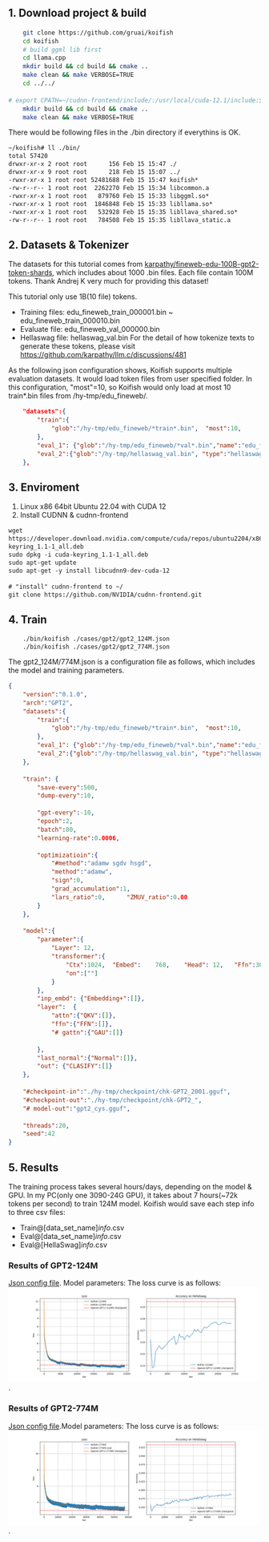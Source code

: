 
## 1. Download project & build
```bash
    git clone https://github.com/gruai/koifish
    cd koifish
    # build ggml lib first
    cd llama.cpp
    mkdir build && cd build && cmake .. 
    make clean && make VERBOSE=TRUE
    cd ../../

# export CPATH=~/cudnn-frontend/include/:/usr/local/cuda-12.1/include:$CPATH        # maybe need this to export CPATH
    mkdir build && cd build && cmake ..
    make clean && make VERBOSE=TRUE
```
There would be following files in the ./bin directory if everythins is OK.
```shell
~/koifish# ll ./bin/
total 57420
drwxr-xr-x 2 root root      156 Feb 15 15:47 ./
drwxr-xr-x 9 root root      218 Feb 15 15:07 ../
-rwxr-xr-x 1 root root 52481688 Feb 15 15:47 koifish*
-rw-r--r-- 1 root root  2262270 Feb 15 15:34 libcommon.a
-rwxr-xr-x 1 root root   879760 Feb 15 15:33 libggml.so*
-rwxr-xr-x 1 root root  1846848 Feb 15 15:33 libllama.so*
-rwxr-xr-x 1 root root   532928 Feb 15 15:35 libllava_shared.so*
-rw-r--r-- 1 root root   784508 Feb 15 15:35 libllava_static.a
```

## 2. Datasets & Tokenizer   

The datasets for this tutorial comes from [karpathy/fineweb-edu-100B-gpt2-token-shards](https://huggingface.co/datasets/karpathy/fineweb-edu-100B-gpt2-token-shards), which includes about 1000 .bin files. Each file contain 100M tokens.    Thank Andrej K very much for providing this dataset!

This tutorial only use 1B(10 file) tokens.
* Training files:        edu_fineweb_train_000001.bin ~ edu_fineweb_train_000010.bin
* Evaluate file:         edu_fineweb_val_000000.bin
* Hellaswag file:        hellaswag_val.bin
For the detail of how tokenize texts to generate these tokens, please visit https://github.com/karpathy/llm.c/discussions/481 

As the following json configuration shows, Koifish supports multiple evaluation datasets. It would load token files from user specified folder. In this configuration, "most"=10, so Koifish would only load at most 10 train*.bin files from /hy-tmp/edu_fineweb/. 
```json
    "datasets":{
        "train":{
            "glob":"/hy-tmp/edu_fineweb/*train*.bin",  "most":10,        "name":"edu_fineweb1B"
        },
        "eval_1": {"glob":"/hy-tmp/edu_fineweb/*val*.bin","name":"edu_fineweb1B","eval-every":100        },
        "eval_2":{"glob":"/hy-tmp/hellaswag_val.bin", "type":"hellaswag","eval-every":500        }
    },
```

## 3. Enviroment
1) Linux x86 64bit Ubuntu 22.04 with CUDA 12
2) Install CUDNN & cudnn-frontend
```shell
wget https://developer.download.nvidia.com/compute/cuda/repos/ubuntu2204/x86_64/cuda-keyring_1.1-1_all.deb
sudo dpkg -i cuda-keyring_1.1-1_all.deb
sudo apt-get update
sudo apt-get -y install libcudnn9-dev-cuda-12

# "install" cudnn-frontend to ~/
git clone https://github.com/NVIDIA/cudnn-frontend.git
```

## 4. Train 
```shell
    ./bin/koifish ./cases/gpt2/gpt2_124M.json
    ./bin/koifish ./cases/gpt2/gpt2_774M.json
```
The gpt2_124M/774M.json is a configuration file as follows, which includes the model and training parameters.
```json
{        
    "version":"0.1.0",     
    "arch":"GPT2",
    "datasets":{
        "train":{
            "glob":"/hy-tmp/edu_fineweb/*train*.bin",  "most":10,        "name":"edu_fineweb1B"
        },
        "eval_1": {"glob":"/hy-tmp/edu_fineweb/*val*.bin","name":"edu_fineweb1B","eval-every":100        },
        "eval_2":{"glob":"/hy-tmp/hellaswag_val.bin", "type":"hellaswag","eval-every":500        }
    },
    
    "train": {
        "save-every":500,
        "dump-every":10,
        
        "gpt-every":-10,
        "epoch":2,
        "batch":80,
        "learning-rate":0.0006,  

        "optimizatioin":{
            "#method":"adamw sgdv hsgd",
            "method":"adamw",
            "sign":0,
            "grad_accumulation":1,
            "lars_ratio":0,      "ZMUV_ratio":0.00    
        }              
    },  

    "model":{      
        "parameter":{
            "Layer": 12,  
            "transformer":{
                "Ctx":1024,  "Embed":    768,    "Head": 12,   "Ffn":3072,
                "on":[""]
            }
        },  
        "inp_embd": {"Embedding+":[]},    
        "layer":  {      
            "attn":{"QKV":[]},               
            "ffn":{"FFN":[]},       
            "# gattn":{"GAU":[]}
                                  
        },
        "last_normal":{"Normal":[]},
        "out": {"CLASIFY":[]}
    },

    "#checkpoint-in":"./hy-tmp/checkpoint/chk-GPT2_2001.gguf",
    "#checkpoint-out":"./hy-tmp/checkpoint/chk-GPT2_",
    "# model-out":"gpt2_cys.gguf",    

    "threads":20,            
    "seed":42
}
```
   
## 5. Results
The training process takes several hours/days, depending on the model & GPU. In my PC(only one 3090-24G GPU), it takes about 7 hours(~72k tokens per second) to train 124M model.
Koifish would save each step info to three csv files:
* Train@[data_set_name]_info_.csv 
* Eval@[data_set_name]_info_.csv 
* Eval@[HellaSwag]_info_.csv

### Results of GPT2-124M 
[Json config file](./gpt2/gpt_124M.json). Model parameters:
    The loss curve is as follows:
![Training curves & results](./gpt2_124M_losscurve.png).

   
### Results of GPT2-774M 
[Json config file](./gpt2/gpt_774M.json).Model parameters:
The loss curve is as follows:
![Training curves & results](./gpt2_774M_losscurve.png).